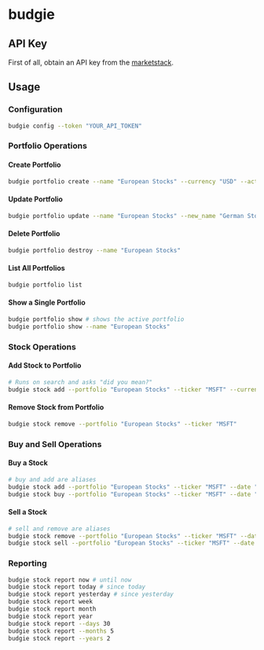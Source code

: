 # budgie

## API Key

First of all, obtain an API key from the [marketstack](https://marketstack.com/product).

## Usage

### Configuration

```sh
budgie config --token "YOUR_API_TOKEN"
```

### Portfolio Operations

#### Create Portfolio

```sh
budgie portfolio create --name "European Stocks" --currency "USD" --active true
```

#### Update Portfolio

```sh
budgie portfolio update --name "European Stocks" --new_name "German Stocks" --currency "EUR" --active false
```

#### Delete Portfolio

```sh
budgie portfolio destroy --name "European Stocks"
```

#### List All Portfolios

```sh
budgie portfolio list
```

#### Show a Single Portfolio

```sh
budgie portfolio show # shows the active portfolio
budgie portfolio show --name "European Stocks"
```

### Stock Operations

#### Add Stock to Portfolio

```sh
# Runs on search and asks "did you mean?"
budgie stock add --portfolio "European Stocks" --ticker "MSFT" --currency "USD"
```

#### Remove Stock from Portfolio

```sh
budgie stock remove --portfolio "European Stocks" --ticker "MSFT"
```

### Buy and Sell Operations

#### Buy a Stock

```sh
# buy and add are aliases
budgie stock add --portfolio "European Stocks" --ticker "MSFT" --date "06.02.2020" --price "180" --shares "20" --currency "USD"
budgie stock buy --portfolio "European Stocks" --ticker "MSFT" --date "06.02.2022" --price "180" --shares "20" --currency "USD"
```

#### Sell a Stock

```sh
# sell and remove are aliases
budgie stock remove --portfolio "European Stocks" --ticker "MSFT" --date "06.02.2020" --price "180" --shares "20"
budgie stock sell --portfolio "European Stocks" --ticker "MSFT" --date "06.02.2020" --price "180" --shares "20"
```

### Reporting

```sh
budgie stock report now # until now
budgie stock report today # since today
budgie stock report yesterday # since yesterday
budgie stock report week
budgie stock report month
budgie stock report year
budgie stock report --days 30
budgie stock report --months 5
budgie stock report --years 2
```

